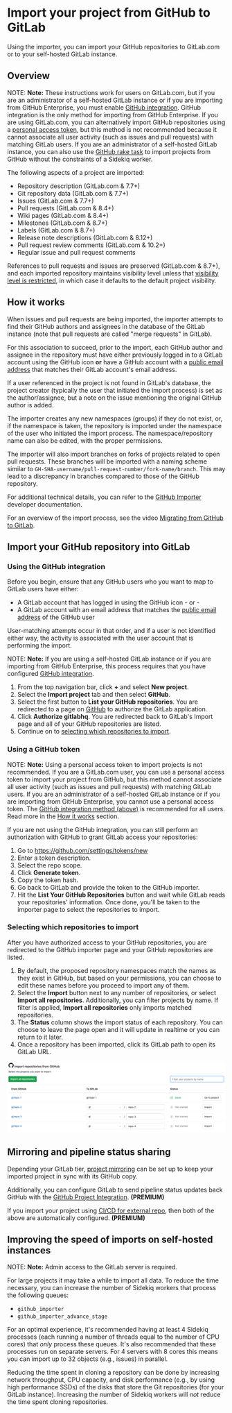 # Import your project from GitHub to GitLab

Using the importer, you can import your GitHub repositories to GitLab.com or to
your self-hosted GitLab instance.

## Overview

NOTE: **Note:**
These instructions work for users on GitLab.com, but if you are an
administrator of a self-hosted GitLab instance or if you are importing from GitHub Enterprise,
you must enable [GitHub integration][gh-import]. GitHub integration is the only method for
importing from GitHub Enterprise. If you are using GitLab.com, you can alternatively import
GitHub repositories using a [personal access token](#using-a-github-token),
but this method is not recommended because it cannot associate all user activity
(such as issues and pull requests) with matching GitLab users.
If you are an administrator of a self-hosted GitLab instance, you can also use the
[GitHub rake task](../../../administration/raketasks/github_import.md) to import projects from
GitHub without the constraints of a Sidekiq worker.

The following aspects of a project are imported:

- Repository description (GitLab.com & 7.7+)
- Git repository data (GitLab.com & 7.7+)
- Issues (GitLab.com & 7.7+)
- Pull requests (GitLab.com & 8.4+)
- Wiki pages (GitLab.com & 8.4+)
- Milestones (GitLab.com & 8.7+)
- Labels (GitLab.com & 8.7+)
- Release note descriptions (GitLab.com & 8.12+)
- Pull request review comments (GitLab.com & 10.2+)
- Regular issue and pull request comments

References to pull requests and issues are preserved (GitLab.com & 8.7+), and
each imported repository maintains visibility level unless that [visibility
level is restricted](../../../public_access/public_access.md#restricting-the-use-of-public-or-internal-projects),
in which case it defaults to the default project visibility.

## How it works

When issues and pull requests are being imported, the importer attempts to find their GitHub authors and
assignees in the database of the GitLab instance (note that pull requests are called "merge requests" in GitLab).

For this association to succeed, prior to the import, each GitHub author and assignee in the repository must
have either previously logged in to a GitLab account using the GitHub icon **or** have a GitHub account with
a [public email address](https://help.github.com/en/articles/setting-your-commit-email-address) that
matches their GitLab account's email address.

If a user referenced in the project is not found in GitLab's database, the project creator (typically the user
that initiated the import process) is set as the author/assignee, but a note on the issue mentioning the original
GitHub author is added.

The importer creates any new namespaces (groups) if they do not exist, or, if the namespace is taken, the
repository is imported under the namespace of the user who initiated the import process. The namespace/repository
name can also be edited, with the proper permissions.

The importer will also import branches on forks of projects related to open pull requests. These branches will be
imported with a naming scheme similar to `GH-SHA-username/pull-request-number/fork-name/branch`. This may lead to
a discrepancy in branches compared to those of the GitHub repository.

For additional technical details, you can refer to the
[GitHub Importer](../../../development/github_importer.md "Working with the GitHub importer")
developer documentation.

For an overview of the import process, see the video [Migrating from GitHub to GitLab](https://youtu.be/VYOXuOg9tQI).

## Import your GitHub repository into GitLab

### Using the GitHub integration

Before you begin, ensure that any GitHub users who you want to map to GitLab users have either:

- A GitLab account that has logged in using the GitHub icon
  \- or -
- A GitLab account with an email address that matches the [public email address](https://help.github.com/en/articles/setting-your-commit-email-address) of the GitHub user

User-matching attempts occur in that order, and if a user is not identified either way, the activity is associated with
the user account that is performing the import.

NOTE: **Note:**
If you are using a self-hosted GitLab instance or if you are importing from GitHub Enterprise, this process requires that you have configured
[GitHub integration][gh-import].

1. From the top navigation bar, click **+** and select **New project**.
1. Select the **Import project** tab and then select **GitHub**.
1. Select the first button to **List your GitHub repositories**. You are redirected to a page on [GitHub](https://github.com) to authorize the GitLab application.
1. Click **Authorize gitlabhq**. You are redirected back to GitLab's Import page and all of your GitHub repositories are listed.
1. Continue on to [selecting which repositories to import](#selecting-which-repositories-to-import).

### Using a GitHub token

NOTE: **Note:**
Using a personal access token to import projects is not recommended. If you are a GitLab.com user,
you can use a personal access token to import your project from GitHub, but this method cannot
associate all user activity (such as issues and pull requests) with matching GitLab users.
If you are an administrator of a self-hosted GitLab instance or if you are importing from
GitHub Enterprise, you cannot use a personal access token.
The [GitHub integration method (above)](#using-the-github-integration) is recommended for all users.
Read more in the [How it works](#how-it-works) section.

If you are not using the GitHub integration, you can still perform an authorization with GitHub to grant GitLab access your repositories:

1. Go to <https://github.com/settings/tokens/new>
1. Enter a token description.
1. Select the repo scope.
1. Click **Generate token**.
1. Copy the token hash.
1. Go back to GitLab and provide the token to the GitHub importer.
1. Hit the **List Your GitHub Repositories** button and wait while GitLab reads your repositories' information.
   Once done, you'll be taken to the importer page to select the repositories to import.

### Selecting which repositories to import

After you have authorized access to your GitHub repositories, you are redirected to the GitHub importer page and
your GitHub repositories are listed.

1. By default, the proposed repository namespaces match the names as they exist in GitHub, but based on your permissions,
   you can choose to edit these names before you proceed to import any of them.
1. Select the **Import** button next to any number of repositories, or select **Import all repositories**. Additionally,
   you can filter projects by name. If filter is applied, **Import all repositories** only imports matched repositories.
1. The **Status** column shows the import status of each repository. You can choose to leave the page open and it will
   update in realtime or you can return to it later.
1. Once a repository has been imported, click its GitLab path to open its GitLab URL.

![Github importer page](img/import_projects_from_github_importer_v12_3.png)

## Mirroring and pipeline status sharing

Depending your GitLab tier, [project mirroring](../../../workflow/repository_mirroring.md) can be set up to keep
your imported project in sync with its GitHub copy.

Additionally, you can configure GitLab to send pipeline status updates back GitHub with the
[GitHub Project Integration](../integrations/github.md). **(PREMIUM)**

If you import your project using [CI/CD for external repo](../../../ci/ci_cd_for_external_repos/index.md), then both
of the above are automatically configured. **(PREMIUM)**

## Improving the speed of imports on self-hosted instances

NOTE: **Note:**
Admin access to the GitLab server is required.

For large projects it may take a while to import all data. To reduce the time necessary, you can increase the number of
Sidekiq workers that process the following queues:

- `github_importer`
- `github_importer_advance_stage`

For an optimal experience, it's recommended having at least 4 Sidekiq processes (each running a number of threads equal
to the number of CPU cores) that *only* process these queues. It's also recommended that these processes run on separate
servers. For 4 servers with 8 cores this means you can import up to 32 objects (e.g., issues) in parallel.

Reducing the time spent in cloning a repository can be done by increasing network throughput, CPU capacity, and disk
performance (e.g., by using high performance SSDs) of the disks that store the Git repositories (for your GitLab instance).
Increasing the number of Sidekiq workers will *not* reduce the time spent cloning repositories.

[gh-import]: ../../../integration/github.md "GitHub integration"
